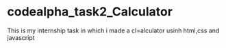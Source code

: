 # codealpha_task2_Calculator
This is my internship task in which i made a cl=alculator usinh html,css and javascript
